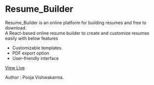 # Resume_Builder
Resume_Builder is an online platform for building resumes and free to download.
<br>
A React-based online resume builder to create and customize resumes easily with below features
<ul>
  <li>Customizable templates</li>
  <li>PDF export option</li>
  <li>User-friendly interface</li>
</ul>

<a href="https://resume-builder-8606.onrender.com/">View Live</a>

Author : Pooja Vishwakarma.
